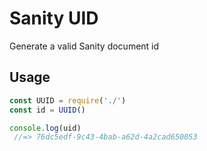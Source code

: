 # Sanity UID

Generate a valid Sanity document id

## Usage
```js
const UUID = require('./')
const id = UUID()

console.log(uid)
 //=> 76dc5edf-9c43-4bab-a62d-4a2cad650053
```

